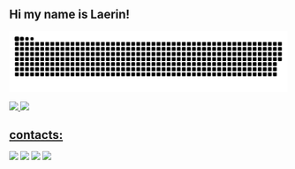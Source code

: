 ## Hi my name is Laerin!

![Snake animation](https://github.com/Rafaellaerin/Rafaellaerin/blob/output/github-contribution-grid-snake.svg)


<div>
<a href="https://github.com/Rafaellaerin">
<img loading="lazy" height="180em" src="https://github-readme-stats.vercel.app/api/top-langs/?username=Rafaellaerin&layout=compact&langs_count=7&theme=dracula"/>
<img loading="lazy" height="180em" src="https://github-readme-stats.vercel.app/api?username=Rafaellaerin&show_icons=true&theme=dracula&include_all_commits=true&count_private=true"/>
</div>

## contacts:

<div>
<a href="https://instagram.com/laerinx" target="_blank"><img loading="lazy" src="https://img.shields.io/badge/-Instagram-%23E4405F?style=for-the-badge&logo=instagram&logoColor=white" target="_blank"></a>
<a href="https://www.twitch.tv/seu-usuário-aqui" target="_blank"><img loading="lazy" src="https://img.shields.io/badge/Twitch-9146FF?style=for-the-badge&logo=twitch&logoColor=white" target="_blank"></a>
<a href = "mailto:contato@seu-usuário-aqui"><img loading="lazy" src="https://img.shields.io/badge/Gmail-D14836?style=for-the-badge&logo=gmail&logoColor=white" target="_blank"></a>
<a href="https://www.linkedin.com/in/seu-usuário-linkedln-aqui" target="_blank"><img loading="lazy" src="https://img.shields.io/badge/-LinkedIn-%230077B5?style=for-the-badge&logo=linkedin&logoColor=white" target="_blank"></a>   
</div>
